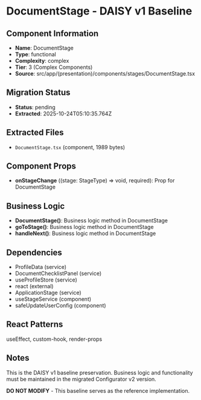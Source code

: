 # DocumentStage - DAISY v1 Baseline

## Component Information

- **Name**: DocumentStage
- **Type**: functional
- **Complexity**: complex
- **Tier**: 3 (Complex Components)
- **Source**: src/app/(presentation)/components/stages/DocumentStage.tsx

## Migration Status

- **Status**: pending
- **Extracted**: 2025-10-24T05:10:35.764Z

## Extracted Files

- `DocumentStage.tsx` (component, 1989 bytes)

## Component Props

- **onStageChange** ((stage: StageType) => void, required): Prop for DocumentStage

## Business Logic

- **DocumentStage()**: Business logic method in DocumentStage
- **goToStage()**: Business logic method in DocumentStage
- **handleNext()**: Business logic method in DocumentStage

## Dependencies

- ProfileData (service)
- DocumentChecklistPanel (service)
- useProfileStore (service)
- react (external)
- ApplicationStage (service)
- useStageService (component)
- safeUpdateUserConfig (component)

## React Patterns

useEffect, custom-hook, render-props

## Notes

This is the DAISY v1 baseline preservation. Business logic and functionality
must be maintained in the migrated Configurator v2 version.

**DO NOT MODIFY** - This baseline serves as the reference implementation.
